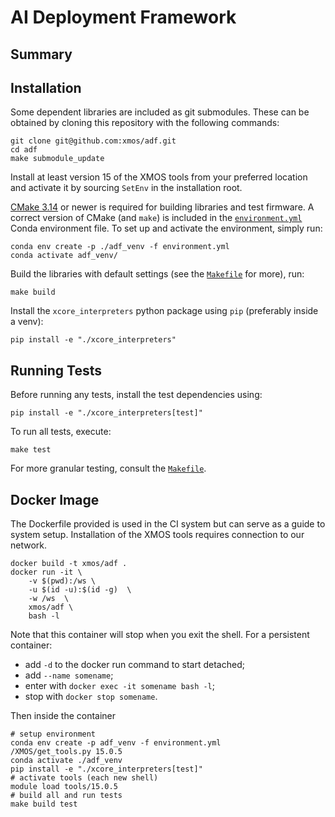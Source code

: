 AI Deployment Framework
=======================

Summary
-------


Installation
------------

Some dependent libraries are included as git submodules.
These can be obtained by cloning this repository with the following commands:
```shell
git clone git@github.com:xmos/adf.git
cd adf
make submodule_update
```

Install at least version 15 of the XMOS tools from your preferred location and activate it by sourcing `SetEnv` in the installation root.

[CMake 3.14](https://cmake.org/download/) or newer is required for building libraries and test firmware.
A correct version of CMake (and `make`) is included in the [`environment.yml`](environment.yml) Conda environment file.
To set up and activate the environment, simply run:
```shell
conda env create -p ./adf_venv -f environment.yml
conda activate adf_venv/
```

Build the libraries with default settings (see the [`Makefile`](Makefile) for more), run:
```shell
make build
```

Install the `xcore_interpreters` python package using `pip` (preferably inside a venv):
```shell
pip install -e "./xcore_interpreters"
```

Running Tests
-------------

Before running any tests, install the test dependencies using:
```shell
pip install -e "./xcore_interpreters[test]"
```

To run all tests, execute:
```shell
make test
```
For more granular testing, consult the [`Makefile`](Makefile).

Docker Image
------------

The Dockerfile provided is used in the CI system but can serve as a guide to system setup.
Installation of the XMOS tools requires connection to our network.
```shell
docker build -t xmos/adf .
docker run -it \
    -v $(pwd):/ws \
    -u $(id -u):$(id -g)  \
    -w /ws  \
    xmos/adf \
    bash -l
```

Note that this container will stop when you exit the shell.
For a persistent container:
 - add `-d` to the docker run command to start detached;
 - add `--name somename`;
 - enter with `docker exec -it somename bash -l`;
 - stop with `docker stop somename`.

Then inside the container
```shell
# setup environment
conda env create -p adf_venv -f environment.yml
/XMOS/get_tools.py 15.0.5
conda activate ./adf_venv
pip install -e "./xcore_interpreters[test]"
# activate tools (each new shell)
module load tools/15.0.5
# build all and run tests
make build test
```
